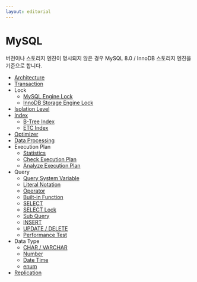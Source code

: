 ```yaml
---
layout: editorial
---
```


# MySQL

버전이나 스토리지 엔진이 명시되지 않은 경우 MySQL 8.0 / InnoDB 스토리지 엔진을 기준으로 합니다.

* [Architecture](architecture.md)
* [Transaction](transaction.md)
* Lock
    * [MySQL Engine Lock](mysql-lock.md)
    * [InnoDB Storage Engine Lock](innodb-lock.md)
* [Isolation Level](isolation-level.md)
* [Index](index.md)
    * [B-Tree Index](btree-index.md)
    * [ETC Index](etc-index.md)
* [Optimizer](optimizer.md)
* [Data Processing](data-processing.md)
* Execution Plan
    * [Statistics](statistics.md)
    * [Check Execution Plan](check-execution-plan.md)
    * [Analyze Execution Plan](analyze-execution-plan.md)
* Query
    * [Query System Variable](query-system-variable.md)
    * [Literal Notation](literal-notation.md)
    * [Operator](operator.md)
    * [Built-in Function](built-in-function.md)
    * [SELECT](select.md)
    * [SELECT Lock](select-lock.md)
    * [Sub Query](sub-query.md)
    * [INSERT](insert.md)
    * [UPDATE / DELETE](update-delete.md)
    * [Performance Test](performance-test.md)
* Data Type
    * [CHAR / VARCHAR](char-varchar.md)
    * [Number](number.md)
    * [Date Time](date-time.md)
    * [enum](enum.md)
* [Replication](replication.md)
